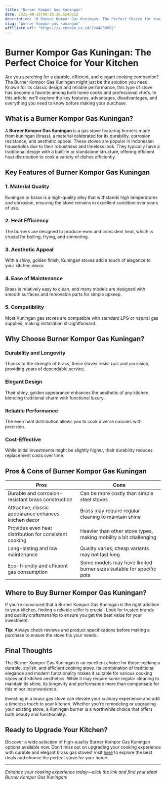 ```yaml
---
title: "Burner Kompor Gas Kuningan"
date: 2025-09-15T08:16:36.654501Z
description: "# Burner Kompor Gas Kuningan: The Perfect Choice for Your Kitchen..."
slug: "burner-kompor-gas-kuningan"
affiliate_url: "https://s.shopee.co.id/7V44C68VX2"
---
```

# Burner Kompor Gas Kuningan: The Perfect Choice for Your Kitchen

Are you searching for a durable, efficient, and elegant cooking companion? The Burner Kompor Gas Kuningan might just be the solution you need. Known for its classic design and reliable performance, this type of stove has become a favorite among both home cooks and professional chefs. In this article, we'll explore the key features, advantages, disadvantages, and everything you need to know before making your purchase.

## What is a Burner Kompor Gas Kuningan?

A **Burner Kompor Gas Kuningan** is a gas stove featuring burners made from kuningan (brass), a material celebrated for its durability, corrosion resistance, and aesthetic appeal. These stoves are popular in Indonesian households due to their robustness and timeless look. They typically have a traditional design with a built-in or standalone structure, offering efficient heat distribution to cook a variety of dishes efficiently.

## Key Features of Burner Kompor Gas Kuningan

### 1. Material Quality
Kuningan or brass is a high-quality alloy that withstands high temperatures and corrosion, ensuring the stove remains in excellent condition over years of use.

### 2. Heat Efficiency
The burners are designed to produce even and consistent heat, which is crucial for boiling, frying, and simmering.

### 3. Aesthetic Appeal
With a shiny, golden finish, Kuningan stoves add a touch of elegance to your kitchen decor.

### 4. Ease of Maintenance
Brass is relatively easy to clean, and many models are designed with smooth surfaces and removable parts for simple upkeep.

### 5. Compatibility
Most Kuningan gas stoves are compatible with standard LPG or natural gas supplies, making installation straightforward.

## Why Choose Burner Kompor Gas Kuningan?

### Durability and Longevity
Thanks to the strength of brass, these stoves resist rust and corrosion, providing years of dependable service.

### Elegant Design
Their shiny, golden appearance enhances the aesthetic of any kitchen, blending traditional charm with functional luxury.

### Reliable Performance
The even heat distribution allows you to cook diverse cuisines with precision.

### Cost-Effective
While initial investments might be slightly higher, their durability reduces replacement costs over time.

## Pros & Cons of Burner Kompor Gas Kuningan

| **Pros** | **Cons** |
|------------|--------------|
| Durable and corrosion-resistant brass construction | Can be more costly than simple steel stoves |
| Attractive, classic appearance enhances kitchen decor | Brass may require regular cleaning to maintain shine |
| Provides even heat distribution for consistent cooking | Heavier than other stove types, making mobility a bit challenging |
| Long-lasting and low maintenance | Quality varies; cheap variants may not last long |
| Eco-friendly and efficient gas consumption | Some models may have limited burner sizes suitable for specific pots |

## Where to Buy Burner Kompor Gas Kuningan?

If you're convinced that a Burner Kompor Gas Kuningan is the right addition to your kitchen, finding a reliable seller is crucial. Look for trusted brands and quality craftsmanship to ensure you get the best value for your investment.

**Tip:** Always check reviews and product specifications before making a purchase to ensure the stove fits your needs.

## Final Thoughts

The Burner Kompor Gas Kuningan is an excellent choice for those seeking a durable, stylish, and efficient cooking stove. Its combination of traditional elegance and modern functionality makes it suitable for various cooking styles and kitchen aesthetics. While it may require some regular cleaning to maintain its shine, its longevity and performance more than compensate for this minor inconvenience.

Investing in a brass gas stove can elevate your culinary experience and add a timeless touch to your kitchen. Whether you're remodeling or upgrading your existing stove, a Kuningan burner is a worthwhile choice that offers both beauty and functionality.

## Ready to Upgrade Your Kitchen?

Discover a wide selection of high-quality Burner Kompor Gas Kuningan options available now. Don’t miss out on upgrading your cooking experience with durable and elegant brass gas stoves! Visit [here](https://s.shopee.co.id/7V44C68VX2) to explore the best deals and choose the perfect stove for your home.

---

*Enhance your cooking experience today—click the link and find your ideal Burner Kompor Gas Kuningan!*
